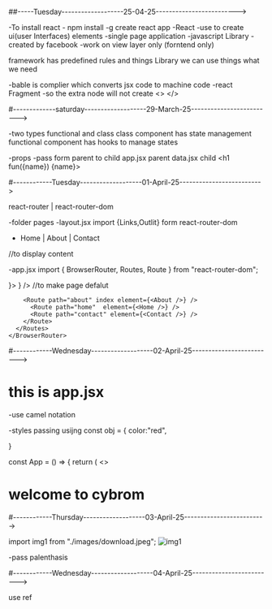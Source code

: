 ##-----Tuesday-------------------25-04-25------------------------->

-To install react - npm install -g create react app
-React 
-use to create ui(user Interfaces) elements
-single page application
-javascript Library
-created by facebook
-work on view layer only (forntend only)

framework has predefined rules and things
Library we can use things what we need 


-bable is complier which converts jsx code to machine code
-react Fragment -so the extra node will not create <> </>



#-------------saturday-------------------29-March-25------------------------->

-two types functional and class 
class component has state management
functional component has hooks to manage states

-props
-pass form parent to child 
app.jsx parent      <data name = "kapil patel"/>
data.jsx child      <h1 fun({name})  {name}>

#------------Tuesday-------------------01-April-25------------------------->

react-router | react-router-dom

-folder pages
-layout.jsx  import {Links,Outlit} form react-router-dom
-  <Link to="/home">Home</Link> | 
        <Link to="/about">About</Link> | 
        <Link to="/contact">Contact</Link>

<Outlet> //to display content


-app.jsx import { BrowserRouter, Routes, Route } from "react-router-dom";

<BrowserRouter>
      <Routes >
        <Route path="/" element={<Layout />}>
        <Route index element={<About />} />   //to make page defalut
        
        <Route path="about" index element={<About />} />
          <Route path="home"  element={<Home />} />
          <Route path="contact" element={<Contact />} />
        </Route>
      </Routes>
    </BrowserRouter>


#------------Wednesday-------------------02-April-25------------------------->

 <h1 style={{color :"red",textAlign:"center",textDecoration:"underline"}}>this is app.jsx</h1>

-use camel notation

-styles passing usijng
const obj = {
  color:"red",
  
}

const App = () => {
  return (
    <>
     

<h1 style={obj}>welcome to cybrom</h1>



#------------Thursday-------------------03-April-25------------------------->

import img1 from "./images/download.jpeg";
<img src={img1} alt="img1" />

-pass palenthasis


#------------Wednesday-------------------04-April-25------------------------->




use ref